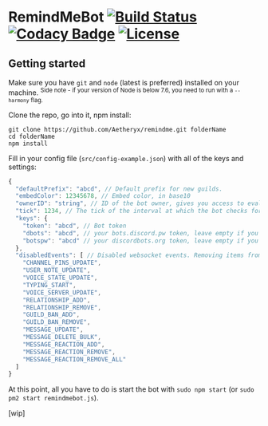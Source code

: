 # RemindMeBot [![Build Status](https://travis-ci.org/Aetheryx/remindme.svg?branch=master)](https://travis-ci.org/Aetheryx/remindme) [![Codacy Badge](https://api.codacy.com/project/badge/Grade/ccbde6fcb76f489fbf5b66970ffe9757)](https://www.codacy.com/app/Aetheryx/remindme?utm_source=github.com&amp;utm_medium=referral&amp;utm_content=Aetheryx/remindme&amp;utm_campaign=Badge_Grade) [![License](https://img.shields.io/github/license/aetheryx/remindme.svg)](https://github.com/Aetheryx/remindme/blob/master/LICENSE)

## Getting started

Make sure you have `git` and `node` (latest is preferred) installed on your machine. <sup>Side note - if your version of Node is below 7.6, you need to run with a `--harmony` flag.</sup>

Clone the repo, go into it, npm install:
```
git clone https://github.com/Aetheryx/remindme.git folderName
cd folderName
npm install
```

Fill in your config file (`src/config-example.json`) with all of the keys and settings:
```js
{
  "defaultPrefix": "abcd", // Default prefix for new guilds.
  "embedColor": 12345678, // Embed color, in base10
  "ownerID": "string", // ID of the bot owner, gives you access to eval
  "tick": 1234, // The tick of the interval at which the bot checks for expired reminders, in ms. I wouldn't put this under 1 second.
  "keys": {
    "token": "abcd", // Bot token
    "dbots": "abcd", // your bots.discord.pw token, leave empty if you don't have one
    "botspw": "abcd" // your discordbots.org token, leave empty if you don't have one
  },
  "disabledEvents": [ // Disabled websocket events. Removing items from this list is probably harmless, but adding some can fuck up things. Be careful.
    "CHANNEL_PINS_UPDATE",
    "USER_NOTE_UPDATE",
    "VOICE_STATE_UPDATE",
    "TYPING_START",
    "VOICE_SERVER_UPDATE",
    "RELATIONSHIP_ADD",
    "RELATIONSHIP_REMOVE",
    "GUILD_BAN_ADD",
    "GUILD_BAN_REMOVE", 
    "MESSAGE_UPDATE",
    "MESSAGE_DELETE_BULK",
    "MESSAGE_REACTION_ADD",
    "MESSAGE_REACTION_REMOVE",
    "MESSAGE_REACTION_REMOVE_ALL"
  ]
}
```

At this point, all you have to do is start the bot with `sudo npm start` (or `sudo pm2 start remindmebot.js`).

[wip]